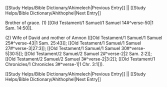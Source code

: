 [[Study Helps/Bible Dictionary/Ahimelech|Previous Entry]]  ||  [[Study Helps/Bible Dictionary/Ahithophel|Next Entry]]

 Brother of grace. (1) [[Old Testament/1 Samuel/1 Samuel 14#^verse-50|1 Sam. 14:50]].

 (2) Wife of David and mother of Amnon ([[Old Testament/1 Samuel/1 Samuel 25#^verse-43|1 Sam. 25:43]]; [[Old Testament/1 Samuel/1 Samuel 27#^verse-3|27:3]]; [[Old Testament/1 Samuel/1 Samuel 30#^verse-5|30:5]]; [[Old Testament/2 Samuel/2 Samuel 2#^verse-2|2 Sam. 2:2]]; [[Old Testament/2 Samuel/2 Samuel 3#^verse-2|3:2]]; [[Old Testament/1 Chronicles/1 Chronicles 3#^verse-1|1 Chr. 3:1]]).

[[Study Helps/Bible Dictionary/Ahimelech|Previous Entry]]  ||  [[Study Helps/Bible Dictionary/Ahithophel|Next Entry]]